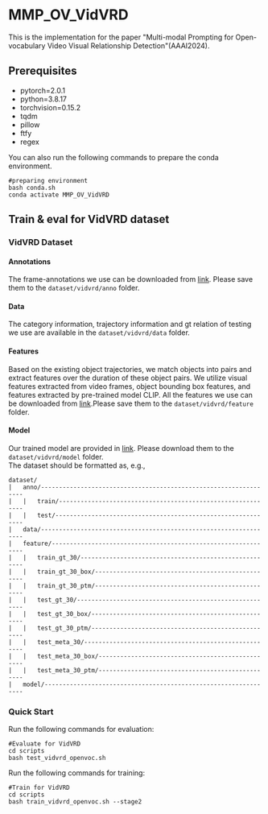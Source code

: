 # MMP_OV_VidVRD
This is the implementation for the paper "Multi-modal Prompting for Open-vocabulary Video Visual Relationship Detection"(AAAI2024).
## Prerequisites
- pytorch=2.0.1
- python=3.8.17
- torchvision=0.15.2
- tqdm
- pillow
- ftfy
- regex
  
You can also run the following commands to prepare the conda environment.
```
#preparing environment
bash conda.sh
conda activate MMP_OV_VidVRD
```
## Train & eval for VidVRD dataset
### VidVRD Dataset
#### Annotations
The frame-annotations we use can be downloaded from [link](https://xdshang.github.io/docs/imagenet-vidvrd.html). Please save them to the  `dataset/vidvrd/anno` folder. 
#### Data
The category information, trajectory information and gt relation of testing we use are available in the `dataset/vidvrd/data` folder. 
#### Features
Based on the existing object trajectories, we match objects into pairs and extract features over the duration of these object pairs. We utilize visual features extracted from video frames, object bounding box features, and features extracted by pre-trained model CLIP. All the features we use can be downloaded from [link]().Please save them to the  `dataset/vidvrd/feature` folder. 
#### Model
Our trained model are provided in [link](). Please download them to the `dataset/vidvrd/model` folder.  
The dataset should be formatted as, e.g.,
```
dataset/
|   anno/-----------------------------------------------------------------
|   |   train/------------------------------------------------------------
|   |   test/-------------------------------------------------------------
|   data/-----------------------------------------------------------------
|   feature/--------------------------------------------------------------
|   |   train_gt_30/------------------------------------------------------
|   |   train_gt_30_box/--------------------------------------------------
|   |   train_gt_30_ptm/--------------------------------------------------
|   |   test_gt_30/-------------------------------------------------------
|   |   test_gt_30_box/---------------------------------------------------
|   |   test_gt_30_ptm/---------------------------------------------------
|   |   test_meta_30/-----------------------------------------------------
|   |   test_meta_30_box/-------------------------------------------------
|   |   test_meta_30_ptm/-------------------------------------------------
|   model/----------------------------------------------------------------
```
### Quick Start
Run the following commands for evaluation:
```
#Evaluate for VidVRD
cd scripts
bash test_vidvrd_openvoc.sh
```
Run the following commands for training:
```
#Train for VidVRD
cd scripts
bash train_vidvrd_openvoc.sh --stage2
```
